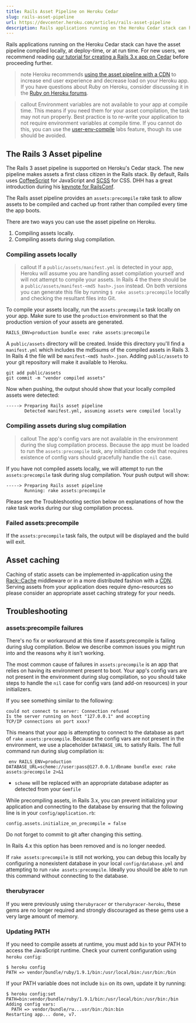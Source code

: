 ```yaml
---
title: Rails Asset Pipeline on Heroku Cedar
slug: rails-asset-pipeline
url: https://devcenter.heroku.com/articles/rails-asset-pipeline
description: Rails applications running on the Heroku Cedar stack can have the asset pipeline compiled at deploy-time.
---
```


Rails applications running on the Heroku Cedar stack can have the asset pipeline compiled locally, at deploy-time, or at run time. For new users, we recommend reading [our tutorial for creating a Rails 3.x app on Cedar](/articles/rails3) before proceeding further.

>note
>Heroku recommends [using the asset pipeline with a CDN](https://devcenter.heroku.com/articles/using-amazon-cloudfront-cdn-with-rails) to increase end user experience and decrease load on your Heroku app. If you have questions about Ruby on Heroku, consider discussing it in the [Ruby on Heroku forums](https://discussion.heroku.com/category/ruby).

>callout
>Environment variables are not available to your app at compile time. This means if you need them for your asset compilation, the task may not run properly. Best practice is to re-write your application to not require environment variables at compile time. If you cannot do this, you can use the <a href='https://devcenter.heroku.com/articles/labs-user-env-compile'>user-env-compile</a> labs feature, though its use should be avoided.

## The Rails 3 Asset pipeline

The Rails 3 asset pipeline is supported on Heroku's Cedar stack. The new pipeline makes assets a first class citizen in the Rails stack. By default, Rails uses [CoffeeScript](http://jashkenas.github.com/coffee-script/) for JavaScript and [SCSS](http://sass-lang.com/) for CSS. DHH has a great introduction during his [keynote for RailsConf](http://www.youtube.com/watch?v=cGdCI2HhfAU).

The Rails asset pipeline provides an `assets:precompile` rake task to allow assets to be compiled and cached up front rather than compiled every time the app boots.

There are two ways you can use the asset pipeline on Heroku. 

1. Compiling assets locally.
2. Compiling assets during slug compilation.

### Compiling assets locally ###

>callout
>If a `public/assets/manifest.yml` is detected in your app, Heroku will assume you are handling asset compilation yourself and will not attempt to compile your assets. In Rails 4 the there should be a `public/assets/manifest-<md5 hash>.json` instead. On both versions you can generate this file by running `$ rake assets:precompile` locally and checking the resultant files into Git.

To compile your assets locally, run the `assets:precompile` task locally on your app. Make sure to use the `production` environment so that the production version of your assets are generated.

```term
RAILS_ENV=production bundle exec rake assets:precompile
```

A `public/assets` directory will be created. Inside this directory you'll find a `manifest.yml` which includes the md5sums of the compiled assets in Rails 3. In Rails 4 the file will be  `manifest-<md5 hash>.json`. Adding `public/assets` to your git repository will make it available to Heroku.

```term
git add public/assets
git commit -m "vendor compiled assets"
```

Now when pushing, the output should show that your locally compiled assets were detected:

```term
-----> Preparing Rails asset pipeline
       Detected manifest.yml, assuming assets were compiled locally
```       

### Compiling assets during slug compilation ###

>callout
>The app's config vars are not available in the environment during the slug compilation process. Because the app must be loaded to run the `assets:precompile` task, any initialization code that requires existence of config vars should gracefully handle the `nil` case.

If you have not compiled assets locally, we will attempt to run the `assets:precompile` task during slug compilation. Your push output will show:

```term
-----> Preparing Rails asset pipeline
       Running: rake assets:precompile
```

Please see the Troubleshooting section below on explanations of how the rake task works during our slug compilation process.

### Failed assets:precompile ###

If the `assets:precompile` task fails, the output will be displayed and the build will exit.

## Asset caching

Caching of static assets can be implemented in-application using the [Rack::Cache](rack-cache-memcached-static-assets-rails31) middleware or in a more distributed fashion with a [CDN](cdn-asset-host-rails31). Serving assets from your application does require dyno-resources so please consider an appropriate asset caching strategy for your needs.

Troubleshooting
---------------

### assets:precompile failures

There's no fix or workaround at this time if assets:precompile is failing during slug compilation. Below we describe common issues you might run into and the reasons why it isn't working.

The most common cause of failures in `assets:precompile` is an app that relies on having its environment present to boot. Your app's config vars are not present in the environment during slug compilation, so you should take steps to handle the `nil` case for config vars (and add-on resources) in your initializers.

If you see something similar to the following:

```term
could not connect to server: Connection refused
Is the server running on host "127.0.0.1" and accepting
TCP/IP connections on port xxxx?
```

This means that your app is attempting to connect to the database as part of `rake assets:precompile`. Because the config vars are not present in the environment, we use a placeholder `DATABASE_URL` to satisfy Rails. The full command run during slug compilation is:

     env RAILS_ENV=production DATABASE_URL=scheme://user:pass@127.0.0.1/dbname bundle exec rake assets:precompile 2>&1

* `scheme` will be replaced with an appropriate database adapter as detected from your `Gemfile`

While precompiling assets, in Rails 3.x, you can prevent initializing your application and connecting to the database by ensuring that the following line is in your `config/application.rb`:

```term
config.assets.initialize_on_precompile = false
```

Do not forget to commit to git after changing this setting.

In Rails 4.x this option has been removed and is no longer needed.

If `rake assets:precompile` is still not working, you can debug this locally by configuring a nonexistent database in your local `config/database.yml` and attempting to run `rake assets:precompile`. Ideally you should be able to run this command without connecting to the database.

### therubyracer

If you were previously using `therubyracer` or `therubyracer-heroku`, these gems are no longer required and strongly discouraged as these gems use a very large amount of memory.

### Updating PATH

If you need to compile assets at runtime, you must add `bin` to your PATH to access the JavaScript runtime. Check your current configuration using `heroku config`:

```term
$ heroku config
PATH => vendor/bundle/ruby/1.9.1/bin:/usr/local/bin:/usr/bin:/bin
```

If your PATH variable does not include `bin` on its own, update it by running:

```term
$ heroku config:set PATH=bin:vendor/bundle/ruby/1.9.1/bin:/usr/local/bin:/usr/bin:/bin
Adding config vars:
  PATH => vendor/bundle/ru...usr/bin:/bin:bin
Restarting app... done, v7.
```